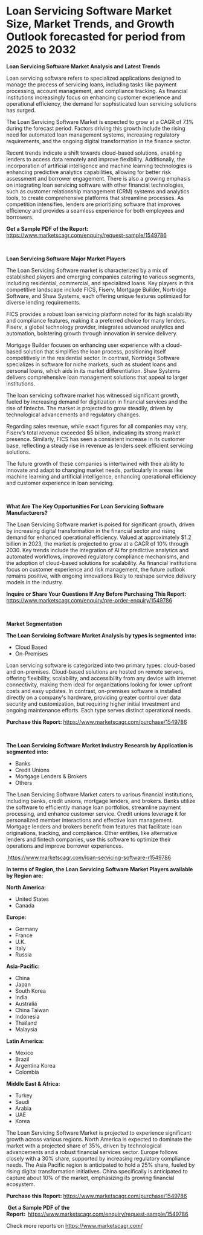 <p><h1>Loan Servicing Software Market Size, Market Trends, and Growth Outlook forecasted for period from 2025 to 2032</h1></p><p><strong>Loan Servicing Software Market Analysis and Latest Trends</strong></p>
<p><p>Loan servicing software refers to specialized applications designed to manage the process of servicing loans, including tasks like payment processing, account management, and compliance tracking. As financial institutions increasingly focus on enhancing customer experience and operational efficiency, the demand for sophisticated loan servicing solutions has surged.</p><p>The Loan Servicing Software Market is expected to grow at a CAGR of 7.1% during the forecast period. Factors driving this growth include the rising need for automated loan management systems, increasing regulatory requirements, and the ongoing digital transformation in the finance sector. </p><p>Recent trends indicate a shift towards cloud-based solutions, enabling lenders to access data remotely and improve flexibility. Additionally, the incorporation of artificial intelligence and machine learning technologies is enhancing predictive analytics capabilities, allowing for better risk assessment and borrower engagement. There is also a growing emphasis on integrating loan servicing software with other financial technologies, such as customer relationship management (CRM) systems and analytics tools, to create comprehensive platforms that streamline processes. As competition intensifies, lenders are prioritizing software that improves efficiency and provides a seamless experience for both employees and borrowers.</p></p>
<p><strong>Get a Sample PDF of the Report:&nbsp;</strong> <a href="https://www.marketscagr.com/enquiry/request-sample/1549786?utm_campaign=3285&utm_medium=2&utm_source=Github&utm_content=ia&utm_term=09032025&utm_id=loan-servicing-software">https://www.marketscagr.com/enquiry/request-sample/1549786</a></p>
<p>&nbsp;</p>
<p><strong>Loan Servicing Software Major Market Players</strong></p>
<p><p>The Loan Servicing Software market is characterized by a mix of established players and emerging companies catering to various segments, including residential, commercial, and specialized loans. Key players in this competitive landscape include FICS, Fiserv, Mortgage Builder, Nortridge Software, and Shaw Systems, each offering unique features optimized for diverse lending requirements.</p><p>FICS provides a robust loan servicing platform noted for its high scalability and compliance features, making it a preferred choice for many lenders. Fiserv, a global technology provider, integrates advanced analytics and automation, bolstering growth through innovation in service delivery.</p><p>Mortgage Builder focuses on enhancing user experience with a cloud-based solution that simplifies the loan process, positioning itself competitively in the residential sector. In contrast, Nortridge Software specializes in software for niche markets, such as student loans and personal loans, which aids in its market differentiation. Shaw Systems delivers comprehensive loan management solutions that appeal to larger institutions.</p><p>The loan servicing software market has witnessed significant growth, fueled by increasing demand for digitization in financial services and the rise of fintechs. The market is projected to grow steadily, driven by technological advancements and regulatory changes.</p><p>Regarding sales revenue, while exact figures for all companies may vary, Fiserv’s total revenue exceeded $5 billion, indicating its strong market presence. Similarly, FICS has seen a consistent increase in its customer base, reflecting a steady rise in revenue as lenders seek efficient servicing solutions.</p><p>The future growth of these companies is intertwined with their ability to innovate and adapt to changing market needs, particularly in areas like machine learning and artificial intelligence, enhancing operational efficiency and customer experience in loan servicing.</p></p>
<p>&nbsp;</p>
<p><strong>What Are The Key Opportunities For Loan Servicing Software Manufacturers?</strong></p>
<p><p>The Loan Servicing Software market is poised for significant growth, driven by increasing digital transformation in the financial sector and rising demand for enhanced operational efficiency. Valued at approximately $1.2 billion in 2023, the market is projected to grow at a CAGR of 10% through 2030. Key trends include the integration of AI for predictive analytics and automated workflows, improved regulatory compliance mechanisms, and the adoption of cloud-based solutions for scalability. As financial institutions focus on customer experience and risk management, the future outlook remains positive, with ongoing innovations likely to reshape service delivery models in the industry.</p></p>
<p><strong>Inquire or Share Your Questions If Any Before Purchasing This Report:</strong> <a href="https://www.marketscagr.com/enquiry/pre-order-enquiry/1549786?utm_campaign=3285&utm_medium=2&utm_source=Github&utm_content=ia&utm_term=09032025&utm_id=loan-servicing-software">https://www.marketscagr.com/enquiry/pre-order-enquiry/1549786</a></p>
<p>&nbsp;</p>
<p><strong>Market Segmentation</strong></p>
<p><strong>The Loan Servicing Software Market Analysis by types is segmented into:</strong></p>
<p><ul><li>Cloud Based</li><li>On-Premises</li></ul></p>
<p><p>Loan servicing software is categorized into two primary types: cloud-based and on-premises. Cloud-based solutions are hosted on remote servers, offering flexibility, scalability, and accessibility from any device with internet connectivity, making them ideal for organizations looking for lower upfront costs and easy updates. In contrast, on-premises software is installed directly on a company's hardware, providing greater control over data security and customization, but requiring higher initial investment and ongoing maintenance efforts. Each type serves distinct operational needs.</p></p>
<p><strong>Purchase this Report:&nbsp;</strong><a href="https://www.marketscagr.com/purchase/1549786?utm_campaign=3285&utm_medium=2&utm_source=Github&utm_content=ia&utm_term=09032025&utm_id=loan-servicing-software">https://www.marketscagr.com/purchase/1549786</a></p>
<p>&nbsp;</p>
<p><strong>The Loan Servicing Software Market Industry Research by Application is segmented into:</strong></p>
<p><ul><li>Banks</li><li>Credit Unions</li><li>Mortgage Lenders & Brokers</li><li>Others</li></ul></p>
<p><p>The Loan Servicing Software Market caters to various financial institutions, including banks, credit unions, mortgage lenders, and brokers. Banks utilize the software to efficiently manage loan portfolios, streamline payment processing, and enhance customer service. Credit unions leverage it for personalized member interactions and effective loan management. Mortgage lenders and brokers benefit from features that facilitate loan originations, tracking, and compliance. Other entities, like alternative lenders and fintech companies, use this software to optimize their operations and improve borrower experiences.</p></p>
<p><a href="https://www.marketscagr.com/loan-servicing-software-r1549786?utm_campaign=3285&utm_medium=2&utm_source=Github&utm_content=ia&utm_term=09032025&utm_id=loan-servicing-software">&nbsp;https://www.marketscagr.com/loan-servicing-software-r1549786</a></p>
<p><strong>In terms of Region, the Loan Servicing Software Market Players available by Region are:</strong></p>
<p>
    <p> <strong> North America: </strong>
        <ul>
            <li>United States</li>
            <li>Canada</li>
        </ul>
        </p> 
    <p> <strong> Europe: </strong>
        <ul>
            <li>Germany</li>
            <li>France</li>
            <li>U.K.</li>
            <li>Italy</li>
            <li>Russia</li>
        </ul>
        </p> 
    <p> <strong> Asia-Pacific: </strong>
        <ul>
            <li>China</li>
            <li>Japan</li>
            <li>South Korea</li>
            <li>India</li>
            <li>Australia</li>
            <li>China Taiwan</li>
            <li>Indonesia</li>
            <li>Thailand</li>
            <li>Malaysia</li>
        </ul>
        </p> 
    <p> <strong> Latin America: </strong>
        <ul>
            <li>Mexico</li>
            <li>Brazil</li>
            <li>Argentina Korea</li>
            <li>Colombia</li>
        </ul>
        </p> 
    <p> <strong> Middle East & Africa: </strong>
        <ul>
            <li>Turkey</li>
            <li>Saudi</li>
            <li>Arabia</li>
            <li>UAE</li>
            <li>Korea</li>
        </ul>
    </p>
    </p>
<p><p>The Loan Servicing Software Market is projected to experience significant growth across various regions. North America is expected to dominate the market with a projected share of 35%, driven by technological advancements and a robust financial services sector. Europe follows closely with a 30% share, supported by increasing regulatory compliance needs. The Asia Pacific region is anticipated to hold a 25% share, fueled by rising digital transformation initiatives. China specifically is anticipated to capture about 10% of the market, emphasizing its growing financial ecosystem.</p></p>
<p><strong>Purchase this Report: </strong><a href="https://www.marketscagr.com/purchase/1549786?utm_campaign=3285&utm_medium=2&utm_source=Github&utm_content=ia&utm_term=09032025&utm_id=loan-servicing-software">https://www.marketscagr.com/purchase/1549786</a></p>
<p>&nbsp;<strong>Get a Sample PDF of the Report:&nbsp;&nbsp;</strong><a href="https://www.marketscagr.com/enquiry/request-sample/1549786?utm_campaign=3285&utm_medium=2&utm_source=Github&utm_content=ia&utm_term=09032025&utm_id=loan-servicing-software">https://www.marketscagr.com/enquiry/request-sample/1549786</a></p>
<p><strong></strong></p>
<p>Check more reports on <a href="https://www.marketscagr.com/?utm_campaign=3285&utm_medium=2&utm_source=Github&utm_content=ia&utm_term=09032025&utm_id=loan-servicing-software">https://www.marketscagr.com/</a></p>
